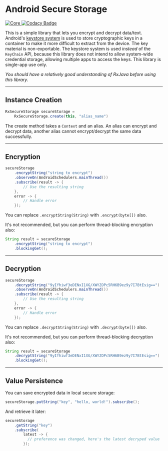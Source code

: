 # Android Secure Storage

[ ![Core](https://api.bintray.com/packages/drummer-aidan/maven/android-secure-storage/images/download.svg) ](https://bintray.com/drummer-aidan/maven/android-secure-storage/_latestVersion)
[![Codacy Badge](https://api.codacy.com/project/badge/Grade/ace68cb79e6243a79d00da6be87bdb21)](https://www.codacy.com/app/drummeraidan_50/android-secure-storage?utm_source=github.com&amp;utm_medium=referral&amp;utm_content=afollestad/android-secure-storage&amp;utm_campaign=Badge_Grade)

This is a simple library that lets you encrypt and decrypt data/text. Android's
[keystore system](https://developer.android.com/training/articles/keystore.html) is used to store
cryptographic keys in a container to make it more difficult to extract from the device. The key
material is non-exportable. The keystore system is used *instead* of the `KeyChain` API, because
this library does not intend to allow system-wide credential storage, allowing multiple apps to
access the keys. This library is single-app use only.

*You should have a relatively good understanding of RxJava before using this library.*

---

## Instance Creation

```java
RxSecureStorage secureStorage =
    RxSecureStorage.create(this, "alias_name")
```

The create method takes a `Context` and an alias. An alias can encrypt and decrypt data, another
alias cannot encrypt/decrypt the same data successfully.

---

## Encryption

```java
secureStorage
    .encryptString("string to encrypt")
    .observeOn(AndroidSchedulers.mainThread())
    .subscribe(result -> {
        // Use the resulting string
    },
    error -> {
        // Handle error
    });
```

You can replace `.encryptString(String)` with `.encrypt(byte[])` also.

It's not recommended, but you can perform thread-blocking encryption also:

```java
String result = secureStorage
    .encryptString("string to encrypt")
    .blockingGet();
```

---

## Decryption

```java
secureStorage
    .decryptString("9yIfhiwf3eDENxI1XG/XWYZOPc5RH6B9ez9y7I7BtEsig==")
    .observeOn(AndroidSchedulers.mainThread())
    .subscribe(result -> {
        // Use the resulting string
    },
    error -> {
        // Handle error
    });
```

You can replace `.decryptString(String)` with `.decrypt(byte[])` also.

It's not recommended, but you can perform thread-blocking decryption also:

```java
String result = secureStorage
    .decryptString("9yIfhiwf3eDENxI1XG/XWYZOPc5RH6B9ez9y7I7BtEsig==")
    .blockingGet();
```

---

## Value Persistence

You can save encrypted data in local secure storage:

```java
secureStorage.putString("key", "hello, world!").subscribe();
```

And retrieve it later:

```java
secureStorage
    .getString("key")
    .subscribe(
        latest -> {
          // preference was changed, here's the latest decryped value
        });
```
